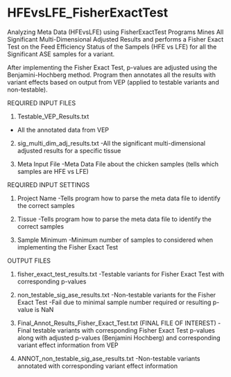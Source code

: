 # HFEvsLFE_FisherExactTest
Analyzing Meta Data (HFEvsLFE) using FisherExactTest
Programs Mines All Significant Multi-Dimensional Adjusted Results
and performs a Fisher Exact Test on the Feed Efficiency
Status of the Sampels (HFE vs LFE) for all the Significant ASE samples
for a variant.

After implementing the Fisher Exact Test, p-values are adjusted using
the Benjamini-Hochberg method. Program then annotates all the results
with variant effects based on output from VEP (applied to testable
variants and non-testable). 


REQUIRED INPUT FILES

1. Testable_VEP_Results.txt
- All the annotated data from VEP

2. sig_multi_dim_adj_results.txt
-All the significant multi-dimensional adjusted results for a specific tissue

3. Meta Input File
-Meta Data File about the chicken samples (tells which samples are HFE vs LFE)

REQUIRED INPUT SETTINGS

1. Project Name
-Tells program how to parse the meta data file to identify the correct samples

2. Tissue
-Tells program how to parse the meta data file to identify the correct samples

3. Sample Minimum
-Minimum number of samples to considered when implementing the Fisher Exact Test 

OUTPUT FILES

1. fisher_exact_test_results.txt
-Testable variants for Fisher Exact Test with corresponding p-values

2. non_testable_sig_ase_results.txt
-Non-testable variants for the Fisher Exact Test
-Fail due to minimal sample number required or resulting p-value is NaN

3. Final_Annot_Results_Fisher_Exact_Test.txt (FINAL FILE OF INTEREST)
-Final testable variants with corresponding Fisher Exact Test p-values along with adjusted p-values (Benjamini Hochberg)
and corresponding variant effect information from VEP

4. ANNOT_non_testable_sig_ase_results.txt
-Non-testable variants annotated with corresponding variant effect information 
